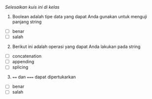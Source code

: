 *Selesaikan kuis ini di kelas*

1. Boolean adalah tipe data yang dapat Anda gunakan untuk menguji panjang string

- [ ] benar
- [ ] salah

2. Berikut ini adalah operasi yang dapat Anda lakukan pada string

- [ ] concatenation
- [ ] appending
- [ ] splicing

3. `==` dan `===` dapat dipertukarkan

- [ ] benar
- [ ] salah
